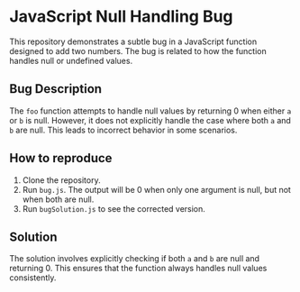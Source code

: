 # JavaScript Null Handling Bug

This repository demonstrates a subtle bug in a JavaScript function designed to add two numbers. The bug is related to how the function handles null or undefined values. 

## Bug Description

The `foo` function attempts to handle null values by returning 0 when either `a` or `b` is null. However, it does not explicitly handle the case where both `a` and `b` are null. This leads to incorrect behavior in some scenarios.

## How to reproduce

1. Clone the repository.
2. Run `bug.js`. The output will be 0 when only one argument is null, but not when both are null.
3. Run `bugSolution.js` to see the corrected version.

## Solution

The solution involves explicitly checking if both `a` and `b` are null and returning 0. This ensures that the function always handles null values consistently.